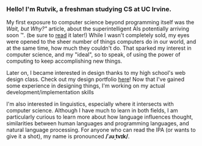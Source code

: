 ### Hello! I'm Rutvik, a freshman studying CS at UC Irvine.

My first exposure to computer science beyond programming itself was the *Wait, but Why?"* article, about the superintelligent AIs potentially arriving soon
™️. (be sure to [read](https://waitbutwhy.com/2015/01/artificial-intelligence-revolution-1.html) it later!) While I wasn't completely sold, my eyes were opened to the sheer number of things computers do in our world, and at the same time, how much they couldn't do. That sparked my interest in computer science, and my "ideal", so to speak, of using the power of computing to keep accomplishing new things.

Later on, I became interested in design thanks to my high school's web design class. Check out my design portfolio [here](https://bit.ly/GandhasriR-portfolio)! Now that I've gained some experience in designing things, I'm working on my actual development/implementation skills

I'm also interested in linguistics, especially where it intersects with computer science. Although I have much to learn in both fields, I am particularly curious to learn more about how language influences thought, similarities between human languages and programming languages, and natural language processing. For anyone who can read the IPA (or wants to give it a shot), my name is pronounced **/ˈɹʊˌtvɪk/**.

<!--
**rgandhasri87/rgandhasri87** is a ✨ _special_ ✨ repository because its `README.md` (this file) appears on your GitHub profile.

Here are some ideas to get you started:

- 🔭 I’m currently working on ...
- 🌱 I’m currently learning ...
- 👯 I’m looking to collaborate on ...
- 🤔 I’m looking for help with ...
- 💬 Ask me about ...
- 📫 How to reach me: ...
- 😄 Pronouns: ...
- ⚡ Fun fact: ...
-->
